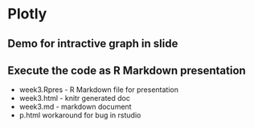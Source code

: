 # Plotly
## Demo for intractive graph in slide
## Execute the code as R Markdown presentation
- week3.Rpres - R Markdown file for presentation
- week3.html - knitr generated doc
- week3.md   - markdown document
- p.html  workaround for bug in rstudio
